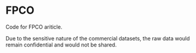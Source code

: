 # FPCO
 Code for FPCO ariticle.
 
 Due to the sensitive nature of the commercial datasets, the raw data would remain confidential and would not be shared.
 
 
